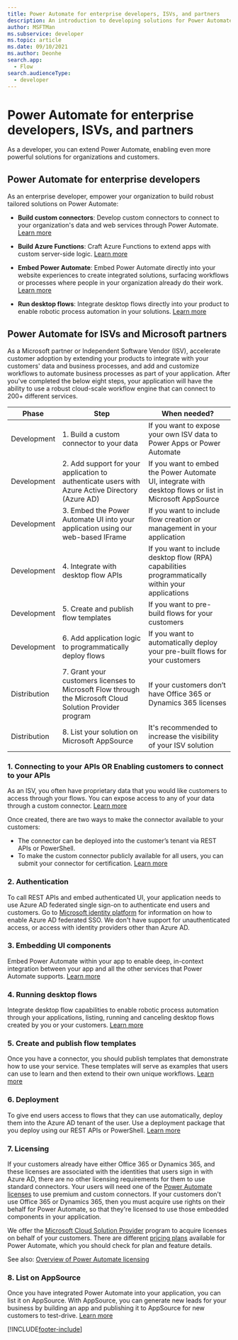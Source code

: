 ```yaml
---
title: Power Automate for enterprise developers, ISVs, and partners
description: An introduction to developing solutions for Power Automate.
author: MSFTMan
ms.subservice: developer
ms.topic: article
ms.date: 09/10/2021
ms.author: Deonhe
search.app: 
  - Flow
search.audienceType: 
  - developer
---
```


# Power Automate for enterprise developers, ISVs, and partners

As a developer, you can extend Power Automate, enabling even more powerful solutions for organizations and customers.

## Power Automate for enterprise developers

As an enterprise developer, empower your organization to build robust tailored solutions on Power Automate:

- **Build custom connectors**: Develop custom connectors to connect to your organization's data and web services through Power Automate. [Learn more](/connectors/custom-connectors/)

- **Build Azure Functions**: Craft Azure Functions to extend apps with custom server-side logic. [Learn more](/azure/azure-functions/app-service-export-api-to-powerapps-and-flow)

- **Embed Power Automate**: Embed Power Automate directly into your website experiences to create integrated solutions, surfacing workflows or processes where people in your organization already do their work. [Learn more](embed-flow-dev.md)

- **Run desktop flows**: Integrate desktop flows directly into your product to enable robotic process automation in your solutions. [Learn more](desktop-flow-public-apis.md)

## Power Automate for ISVs and Microsoft partners

As a Microsoft partner or Independent Software Vendor (ISV), accelerate customer adoption by extending your products to integrate with your customers' data and business processes, and add and customize workflows to automate business processes as part of your application. After you've completed the below eight steps, your application will have the ability to use a robust cloud-scale workflow engine that can connect to 200+ different services.

| Phase | Step | When needed? |
| --- | --- | --- |
| Development | 1. Build a custom connector to your data | If you want to expose your own ISV data to Power Apps or Power Automate |
| Development | 2. Add support for your application to authenticate users with Azure Active Directory (Azure AD) | If you want to embed the Power Automate UI, integrate with desktop flows or list in Microsoft AppSource |
| Development | 3. Embed the Power Automate UI into your application using our web-based IFrame | If you want to include flow creation or management in your application |
| Development | 4. Integrate with desktop flow APIs | If you want to include desktop flow (RPA) capabilities programmatically within your applications |
| Development | 5. Create and publish flow templates | If you want to pre-build flows for your customers |
| Development | 6. Add application logic to programmatically deploy flows | If you want to automatically deploy your pre-built flows for your customers |
| Distribution | 7. Grant your customers licenses to Microsoft Flow through the Microsoft Cloud Solution Provider program | If your customers don’t have Office 365 or Dynamics 365 licenses |
| Distribution | 8. List your solution on Microsoft AppSource | It's recommended to increase the visibility of your ISV solution |

### 1. Connecting to your APIs OR Enabling customers to connect to your APIs

As an ISV, you often have proprietary data that you would like customers to access through your flows. You can expose access to any of your data through a custom connector. [Learn more](/connectors/custom-connectors/)

Once created, there are two ways to make the connector available to your customers:

- The connector can be deployed into the customer’s tenant via REST APIs or PowerShell.
- To make the custom connector publicly available for all users, you can submit your connector for certification. [Learn more](/connectors/custom-connectors/submit-certification)

### 2. Authentication

To call REST APIs and embed authenticated UI, your application needs to use Azure AD federated single sign-on to authenticate end users and customers. Go to [Microsoft identity platform](https://identity.microsoft.com/) for information on how to enable Azure AD federated SSO. We don't have support for unauthenticated access, or access with identity providers other than Azure AD.

### 3. Embedding UI components

Embed Power Automate within your app to enable deep, in-context integration between your app and all the other services that Power Automate supports. [Learn more](embed-flow-dev.md)

### 4. Running desktop flows

Integrate desktop flow capabilities to enable robotic process automation through your applications, listing, running and canceling desktop flows created by you or your customers. [Learn more](desktop-flow-public-apis.md)

### 5. Create and publish flow templates

Once you have a connector, you should publish templates that demonstrate how to use your service. These templates will serve as examples that users can use to learn and then extend to their own unique workflows. [Learn more](../publish-a-template.md)

### 6. Deployment

To give end users access to flows that they can use automatically, deploy them into the Azure AD tenant of the user. Use a deployment package that you deploy using our REST APIs or PowerShell. [Learn more](/powerapps/administrator/export-import-packages)

### 7. Licensing

If your customers already have either Office 365 or Dynamics 365, and these licenses are associated with the identities that users sign in with Azure AD, there are no other licensing requirements for them to use standard connectors. Your users will need one of the [Power Automate licenses](https://flow.microsoft.com/pricing/) to use premium and custom connectors. If your customers don't use Office 365 or Dynamics 365, then you must acquire use rights on their behalf for Power Automate, so that they're licensed to use those embedded components in your application.

We offer the [Microsoft Cloud Solution Provider](https://partner.microsoft.com/cloud-solution-provider) program to acquire licenses on behalf of your customers. There are different [pricing plans](https://flow.microsoft.com/pricing/) available for Power Automate, which you should check for plan and feature details.

See also: [Overview of Power Automate licensing](/power-platform/admin/power-automate-licensing/overview)

### 8. List on AppSource

Once you have integrated Power Automate into your application, you can list it on AppSource. With AppSource, you can generate new leads for your business by building an app and publishing it to AppSource for new customers to test-drive. [Learn more](dev-appsource-test-drive.md)

[!INCLUDE[footer-include](../includes/footer-banner.md)]
